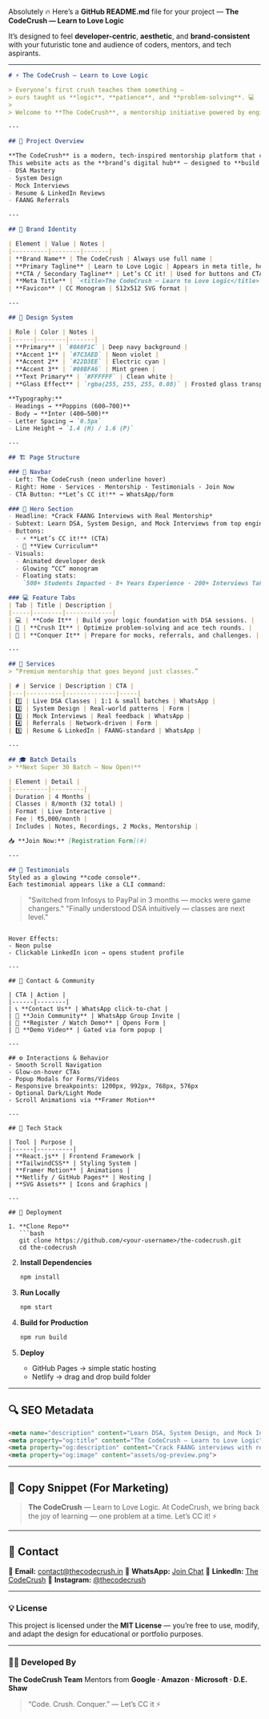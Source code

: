 Absolutely 🔥 Here’s a **GitHub README.md** file for your project —
**The CodeCrush — Learn to Love Logic**

It’s designed to feel **developer-centric**, **aesthetic**, and **brand-consistent** with your futuristic tone and audience of coders, mentors, and tech aspirants.

---

```markdown
# ⚡ The CodeCrush — Learn to Love Logic

> Everyone’s first crush teaches them something —  
> ours taught us **logic**, **patience**, and **problem-solving**. 💻  
>  
> Welcome to **The CodeCrush**, a mentorship initiative powered by engineers from **Google, Amazon, Microsoft, and D.E. Shaw**, built to help students and professionals **crack FAANG interviews** with confidence and clarity.

---

## 🧭 Project Overview

**The CodeCrush** is a modern, tech-inspired mentorship platform that combines design, storytelling, and real mentorship.  
This website acts as the **brand’s digital hub** — designed to **build credibility**, **generate leads**, and **foster a coding community** around:
- DSA Mastery
- System Design
- Mock Interviews
- Resume & LinkedIn Reviews
- FAANG Referrals

---

## 🎯 Brand Identity

| Element | Value | Notes |
|----------|--------|-------|
| **Brand Name** | The CodeCrush | Always use full name |
| **Primary Tagline** | Learn to Love Logic | Appears in meta title, hero, and logo subtext |
| **CTA / Secondary Tagline** | Let’s CC it! | Used for buttons and CTAs |
| **Meta Title** | `<title>The CodeCrush — Learn to Love Logic</title>` | SEO + browser tab |
| **Favicon** | CC Monogram | 512x512 SVG format |

---

## 🎨 Design System

| Role | Color | Notes |
|------|--------|-------|
| **Primary** | `#0A0F1C` | Deep navy background |
| **Accent 1** | `#7C3AED` | Neon violet |
| **Accent 2** | `#22D3EE` | Electric cyan |
| **Accent 3** | `#00BFA6` | Mint green |
| **Text Primary** | `#FFFFFF` | Clean white |
| **Glass Effect** | `rgba(255, 255, 255, 0.08)` | Frosted glass transparency |

**Typography:**
- Headings → **Poppins (600–700)**  
- Body → **Inter (400–500)**  
- Letter Spacing → `0.5px`  
- Line Height → `1.4 (H) / 1.6 (P)`

---

## 🏗️ Page Structure

### 🧩 Navbar
- Left: The CodeCrush (neon underline hover)
- Right: Home · Services · Mentorship · Testimonials · Join Now
- CTA Button: **Let’s CC it!** → WhatsApp/form

### 🚀 Hero Section
- Headline: *Crack FAANG Interviews with Real Mentorship*
- Subtext: Learn DSA, System Design, and Mock Interviews from top engineers.
- Buttons:
  - ⚡ **Let’s CC it!** (CTA)
  - 📘 **View Curriculum**
- Visuals:
  - Animated developer desk
  - Glowing “CC” monogram
  - Floating stats:  
    `500+ Students Impacted · 8+ Years Experience · 200+ Interviews Taken`

### 💻 Feature Tabs
| Tab | Title | Description |
|-----|--------|-------------|
| 💻 | **Code It** | Build your logic foundation with DSA sessions. |
| 🧠 | **Crush It** | Optimize problem-solving and ace tech rounds. |
| 🚀 | **Conquer It** | Prepare for mocks, referrals, and challenges. |

---

## 🧰 Services
> “Premium mentorship that goes beyond just classes.”

| # | Service | Description | CTA |
|---|----------|--------------|-----|
| 1️⃣ | Live DSA Classes | 1:1 & small batches | WhatsApp |
| 2️⃣ | System Design | Real-world patterns | Form |
| 3️⃣ | Mock Interviews | Real feedback | WhatsApp |
| 4️⃣ | Referrals | Network-driven | Form |
| 5️⃣ | Resume & LinkedIn | FAANG-standard | WhatsApp |

---

## 🎓 Batch Details
> **Next Super 30 Batch — Now Open!**

| Element | Detail |
|----------|---------|
| Duration | 4 Months |
| Classes | 8/month (32 total) |
| Format | Live Interactive |
| Fee | ₹5,000/month |
| Includes | Notes, Recordings, 2 Mocks, Mentorship |

📥 **Join Now:** [Registration Form](#)

---

## 💬 Testimonials
Styled as a glowing **code console**.  
Each testimonial appears like a CLI command:

```

> "Switched from Infosys to PayPal in 3 months — mocks were game changers."
> "Finally understood DSA intuitively — classes are next level."

````

Hover Effects:
- Neon pulse
- Clickable LinkedIn icon → opens student profile

---

## 🤝 Contact & Community

| CTA | Action |
|------|--------|
| 📞 **Contact Us** | WhatsApp click-to-chat |
| 💬 **Join Community** | WhatsApp Group Invite |
| 🧾 **Register / Watch Demo** | Opens Form |
| 🎥 **Demo Video** | Gated via form popup |

---

## ⚙️ Interactions & Behavior
- Smooth Scroll Navigation  
- Glow-on-hover CTAs  
- Popup Modals for Forms/Videos  
- Responsive breakpoints: 1200px, 992px, 768px, 576px  
- Optional Dark/Light Mode  
- Scroll Animations via **Framer Motion**

---

## 🧩 Tech Stack

| Tool | Purpose |
|------|----------|
| **React.js** | Frontend Framework |
| **TailwindCSS** | Styling System |
| **Framer Motion** | Animations |
| **Netlify / GitHub Pages** | Hosting |
| **SVG Assets** | Icons and Graphics |

---

## 🚀 Deployment

1. **Clone Repo**
   ```bash
   git clone https://github.com/<your-username>/the-codecrush.git
   cd the-codecrush
````

2. **Install Dependencies**

   ```bash
   npm install
   ```

3. **Run Locally**

   ```bash
   npm start
   ```

4. **Build for Production**

   ```bash
   npm run build
   ```

5. **Deploy**

   * GitHub Pages → simple static hosting
   * Netlify → drag and drop build folder

---

## 🔍 SEO Metadata

```html
<meta name="description" content="Learn DSA, System Design, and Mock Interviews with mentors from Google, Amazon, and D.E. Shaw — The CodeCrush. Learn to Love Logic.">
<meta property="og:title" content="The CodeCrush — Learn to Love Logic">
<meta property="og:description" content="Crack FAANG interviews with real mentorship from top engineers.">
<meta property="og:image" content="assets/og-preview.png">
```

---

## 🧠 Copy Snippet (For Marketing)

> **The CodeCrush** — Learn to Love Logic.
> At CodeCrush, we bring back the joy of learning — one problem at a time.
> Let’s CC it! ⚡

---

## 📧 Contact

📩 **Email:** [contact@thecodecrush.in](mailto:admin@thecodecrush.in)
💬 **WhatsApp:** [Join Chat](#)
🔗 **LinkedIn:** [The CodeCrush](#)
📸 **Instagram:** [@thecodecrush](#)

---

### 💡 License

This project is licensed under the **MIT License** — you’re free to use, modify, and adapt the design for educational or portfolio purposes.

---

### 👨‍💻 Developed By

**The CodeCrush Team**
Mentors from **Google · Amazon · Microsoft · D.E. Shaw**

> “Code. Crush. Conquer.” — Let’s CC it ⚡

```
